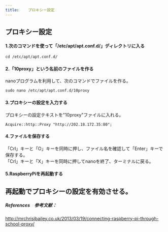 ```yaml
---
title:    プロキシー設定
---
```

## プロキシー設定

#### 1.次のコマンドを使って「/etc/apt/apt.conf.d/」ディレクトリに入る

` cd /etc/apt/apt.conf.d/  `


#### 2.「10proxy」という名前のファイルを作る
nanoプログラムを利用して、次のコマンドでファイルを作る。

`sudo nano /etc/apt/apt.conf.d/10proxy`

#### 3.プロキシーの設定を入力する
プロキシーの設定テキストを"10proxy"ファイルに入れる。

` Acquire::http::Proxy "http://202.18.172.35:80"; `

#### 4.ファイルを保存する
「Crl」キーと「O」キーを同時に押し、ファイル名を確認して「Enter」キーで保存する。  
「Crl」キーと「X」キーを同時に押してnanoを終了、ターミナルに戻る。
#### 5.RaspberryPiを再起動する
再起動でプロキシーの設定を有効させる。
---
##### References　参考文献：  
http://mrchrisjbailey.co.uk/2013/03/19/connecting-raspberry-pi-through-school-proxy/
